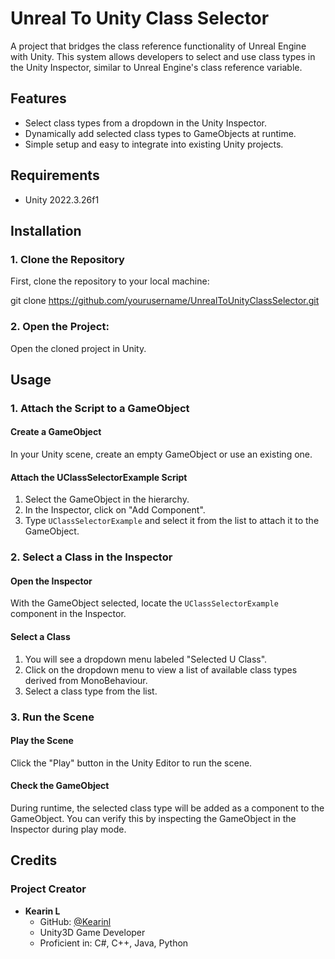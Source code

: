 # Unreal To Unity Class Selector

A project that bridges the class reference functionality of Unreal Engine with Unity. This system allows developers to select and use class types in the Unity Inspector, similar to Unreal Engine's class reference variable.

## Features

- Select class types from a dropdown in the Unity Inspector.
- Dynamically add selected class types to GameObjects at runtime.
- Simple setup and easy to integrate into existing Unity projects.

## Requirements

- Unity 2022.3.26f1

## Installation

### 1. Clone the Repository

First, clone the repository to your local machine:

git clone https://github.com/yourusername/UnrealToUnityClassSelector.git

### 2. Open the Project:

Open the cloned project in Unity.

## Usage

### 1. Attach the Script to a GameObject

#### Create a GameObject

In your Unity scene, create an empty GameObject or use an existing one.

#### Attach the UClassSelectorExample Script

1. Select the GameObject in the hierarchy.
2. In the Inspector, click on "Add Component".
3. Type `UClassSelectorExample` and select it from the list to attach it to the GameObject.

### 2. Select a Class in the Inspector

#### Open the Inspector

With the GameObject selected, locate the `UClassSelectorExample` component in the Inspector.

#### Select a Class

1. You will see a dropdown menu labeled "Selected U Class".
2. Click on the dropdown menu to view a list of available class types derived from MonoBehaviour.
3. Select a class type from the list.

### 3. Run the Scene

#### Play the Scene

Click the "Play" button in the Unity Editor to run the scene.

#### Check the GameObject

During runtime, the selected class type will be added as a component to the GameObject. You can verify this by inspecting the GameObject in the Inspector during play mode.

## Credits

### Project Creator
- **Kearin L**
  - GitHub: [@Kearinl](https://github.com/Kearinl)
  - Unity3D Game Developer
  - Proficient in: C#, C++, Java, Python



